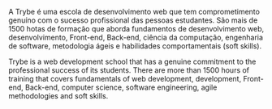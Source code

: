 A Trybe é uma escola de desenvolvimento web que tem comprometimento genuíno com o sucesso profissional das pessoas estudantes. São mais de 1500 hotas de formação que aborda fundamentos de desenvolvimento web, desenvolvimento, Front-end, Back-end, ciência da computação, engenharia de software, metodologia ágeis e habilidades comportamentais (soft skills). 

Trybe is a web development school that has a genuine commitment to the professional success of its students. There are more than 1500 hours of training that covers fundamentals of web development, development, Front-end, Back-end, computer science, software engineering, agile methodologies and soft skills.